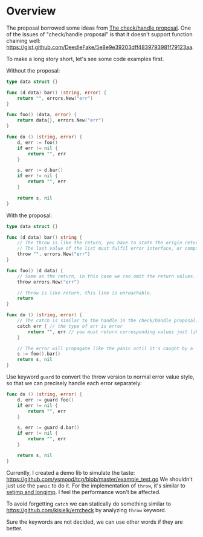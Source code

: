 # Overview

The proposal borrowed some ideas from [The check/handle proposal](https://go.googlesource.com/proposal/+/master/design/go2draft-error-handling.md).
One of the issues of "check/handle proposal" is that it doesn't support function chaining well: https://gist.github.com/DeedleFake/5e8e9e39203dff4839793981f79123aa.

To make a long story short, let's see some code examples first.

Without the proposal:

```go
type data struct {}

func (d data) bar() (string, error) {
    return "", errors.New("err")
}

func foo() (data, error) {
    return data{}, errors.New("err")
}

func do () (string, error) {
    d, err := foo()
    if err != nil {
        return "", err
    }

    s, err := d.bar()
    if err != nil {
        return "", err
    }

    return s, nil
}
```

With the proposal:

```go
type data struct {}

func (d data) bar() string {
    // The throw is like the return, you have to state the origin return values with an extra error.
    // The last value of the list must fulfil error interface, or compile error.
    throw "", errors.New("err")
}

func foo() (d data) {
    // Same as the return, in this case we can omit the return values.
    throw errors.New("err")

    // Throw is like return, this line is unreachable.
    return
}

func do () (string, error) {
    // The catch is similar to the handle in the check/handle proposal.
    catch err { // the type of err is error
        return "", err // you must return corresponding values just like a normal function
    }

    // The error will propagate like the panic until it's caught by a `catch` clause.
    s := foo().bar()
    return s, nil
}
```

Use keyword `guard` to convert the throw version to normal error value style, so that we can precisely handle each error separately:

```go
func do () (string, error) {
    d, err := guard foo()
    if err != nil {
        return "", err
    }

    s, err := guard d.bar()
    if err != nil {
        return "", err
    }

    return s, nil
}
```

Currently, I created a demo lib to simulate the taste: https://github.com/ysmood/tcg/blob/master/example_test.go
We shouldn't just use the `panic` to do it. For the implementation of `throw`, it's similar to [setjmp and longjmp](https://en.wikipedia.org/wiki/Setjmp.h). I feel the performance won't be affected.

To avoid forgetting `catch` we can statically do something similar to https://github.com/kisielk/errcheck by analyzing `throw` keyword.

Sure the keywords are not decided, we can use other words if they are better.

